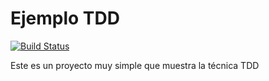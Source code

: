 Ejemplo TDD
=============

[![Build Status](https://nicopaez.ci.cloudbees.com/job/ejemplo-tdd/badge/icon)](https://nicopaez.ci.cloudbees.com/job/ejemplo-tdd/)

Este es un proyecto muy simple que muestra la técnica TDD